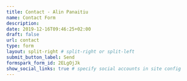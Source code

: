 ```yaml
---
title: Contact - Alin Panaitiu
name: Contact Form
description:
date: 2019-12-16T09:46:25+02:00
draft: false
url: contact
type: form
layout: split-right # split-right or split-left
submit_button_label: Send
formspark_form_id: 2ELgOjJk
show_social_links: true # specify social accounts in site config
---
```


